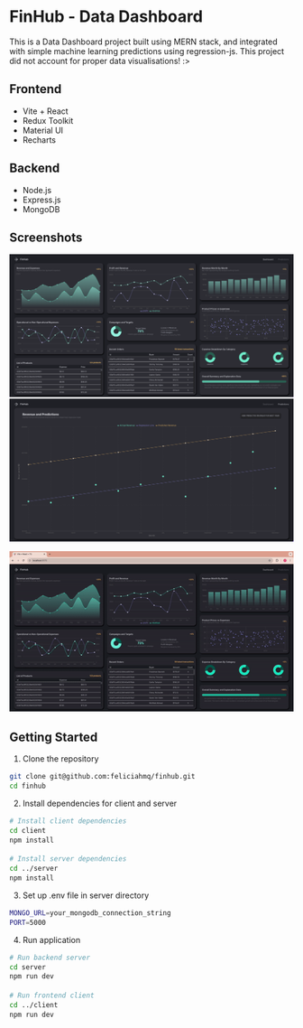 # FinHub - Data Dashboard

This is a Data Dashboard project built using MERN stack, and integrated with simple machine learning predictions using regression-js. This project did not account for proper data visualisations! :>

## Frontend
- Vite + React
- Redux Toolkit
- Material UI
- Recharts

## Backend
- Node.js
- Express.js
- MongoDB

## Screenshots
![dashboard](public/dashboard.png)
![predictions](public/predictions.png)

![gif](public/preview.gif)

## Getting Started
1. Clone the repository
``` bash
git clone git@github.com:feliciahmq/finhub.git
cd finhub
```
2. Install dependencies for client and server
``` bash
# Install client dependencies
cd client
npm install

# Install server dependencies
cd ../server 
npm install
```
3. Set up .env file in server directory
``` bash
MONGO_URL=your_mongodb_connection_string
PORT=5000
```
4. Run application
``` bash
# Run backend server
cd server
npm run dev

# Run frontend client
cd ../client 
npm run dev
```
